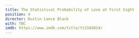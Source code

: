 ```yaml
---
title: The Statistical Probability of Love at First Sight
position: 4
director: Dustin Lance Black
with: TBC
imdb: https://www.imdb.com/title/tt2183014/
---
```


